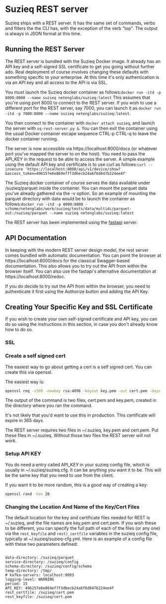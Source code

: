# Suzieq REST server

Suzieq ships with a REST server. It has the same set of commands, verbs and filters the the CLI has, with the exception of the verb "top". The output is always in JSON format at this time.

## Running the REST Server

The REST server is bundled with the Suzieq Docker image. It already has an API key and a self-signed SSL certificate to get you going without further ado. Real deployment of course involves changing these defaults with something specific to your enterprise. At this time it's only authentication
is via an API key and all access to the API is via SSL.

You must launch the Suzieq docker container as follows:```docker run -itd -p 8000:8000 --name suzieq netenglabs/suzieq:latest```
This assumes that you're using port 8000 to connect to the REST server. If you wish to use a different port for the REST server, say 7000, you can launch it as ```docker run -itd -p 7000:8000 --name suzieq netenglabs/suzieq:latest```.

You then connect to the container with ```docker attach suzieq```, and launch the server with ```sq-rest-server.py &```. You can then exit the container using the usual Docker container escape sequence CTRL-p CTRL-q to leave the docker container running. 

The server is now accessible via https://localhost:8000/docs (or whatever port you've mapped the server to on the host). You need to pass the API_KEY in the request to be able to access the server. A simple example using the default API key and certificate is to use curl as follows:```curl --insecure 'https://localhost:8000/api/v1/device/show?&access_token=496157e6e869ef7f3d6ecb24a6f6d847b224ee4f'```

The Suzieq docker container of course serves the data available under /suzieq/parquet inside the container. You can mount the parquet data you've already gathered via the -v option. So an example of mounting the parquet directory with data would be to launch the container as follows:```docker run -itd -p 8000:8000 -v/home/netenglabs/work/suzieq/tests/data/multidc/parquet-out:/suzieq/parquet --name suzieq netenglabs/suzieq:latest```

The REST server has been implemented using the [fastapi](https://fastapi.tiangolo.com/) server.

## API Documentation

In keeping with the modern REST server design model, the rest server comes bundled with automatic documentation. You can point the browser at https://localhost:8000/docs for the classical Swagger-based documentation. This also allows you to try out the API from within the browser itself. You can also use the fastapi's alternative documentation at https://localhost:8000/redoc.

If you do decide to try out the API from within the browser, you need to authenticate it first using the Authorize button and adding the API Key.

## Creating Your Specific Key and SSL Certificate

If you wish to create your own self-signed certificate and API key, you can do so using the instructions in this section, in case you don't already know how to do so. 

### SSL 

### Create a self signed cert

The easiest way to go about getting a cert is a self signed cert. You can create this
via openssl.

The easiest way is:

``` bash
openssl req -x509 -newkey rsa:4096 -keyout key.pem -out cert.pem -days 365 -nodes
```
The output of the command is two files, cert.pem and key.pem, created in the directory where you ran the command.

It's not likely that you'd want to use this in production. This certificate will expire in 365 days.

The REST server requires two files in ~/.suzieq, key.pem and cert.pem. Put these files in ~/.suzieq. Without those two files the REST server will not work.

### Setup API KEY

You do need a entry called API_KEY in your suzieq config file, which is usually in ~/.suzieq/suzieq.cfg.
It can be anything you want it to be. This will be the same key that you need to use from the client.

If you want it to be more random, this is a good way of creating a key:

``` bash
openssl rand -hex 20
```

### Changing the Location And Name of the Key/Cert Files

The default location for the key and certificate files needed for REST is ~/.suzieq, and the file names are key,pem and cert.pem. If you wish these to be different, you can specify the full path of each of the files (or any one) via the ```rest_keyfile``` and ```rest)_certfile``` variables in the suzieq config file, typically at ~/.suzieq/suzieq-cfg.yml. Here is an example of a config file with these two parameters defined:
```

data-directory: /suzieq/parquet
service-directory: /suzieq/config
schema-directory: /suzieq/config/schema
temp-directory: /tmp/
# kafka-servers: localhost:9093
logging-level: WARNING
period: 15
API_KEY: 496157e6e869ef7f3d6ecb24a6f6d847b224ee4f
rest_certfile: /suzieq/cert.pem
rest_keyfile: /suzieq/cert.pem
```
